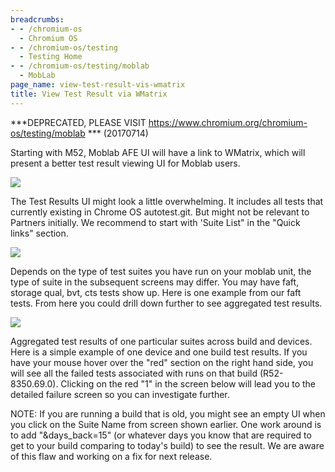```yaml
---
breadcrumbs:
- - /chromium-os
  - Chromium OS
- - /chromium-os/testing
  - Testing Home
- - /chromium-os/testing/moblab
  - MobLab
page_name: view-test-result-vis-wmatrix
title: View Test Result via WMatrix
---
```


\*\*\*DEPRECATED, PLEASE VISIT
https://www.chromium.org/chromium-os/testing/moblab \*\*\*
(20170714)

Starting with M52, Moblab AFE UI will have a link to WMatrix, which will present
a better test result viewing UI for Moblab users.

![](/chromium-os/testing/moblab/view-test-result-vis-wmatrix/Selection_980.png)

The Test Results UI might look a little overwhelming. It includes all tests that
currently existing in Chrome OS autotest.git. But might not be relevant to
Partners initially. We recommend to start with 'Suite List" in the "Quick links"
section.

![](/chromium-os/testing/moblab/view-test-result-vis-wmatrix/Selection_982.png)

Depends on the type of test suites you have run on your moblab unit, the type of
suite in the subsequent screens may differ. You may have faft, storage qual,
bvt, cts tests show up. Here is one example from our faft tests. From here you
could drill down further to see aggregated test results.

![](/chromium-os/testing/moblab/view-test-result-vis-wmatrix/Selection_978.png)

Aggregated test results of one particular suites across build and devices. Here
is a simple example of one device and one build test results. If you have your
mouse hover over the "red" section on the right hand side, you will see all the
failed tests associated with runs on that build (R52-8350.69.0). Clicking on the
red "1" in the screen below will lead you to the detailed failure screen so you
can investigate further.

NOTE: If you are running a build that is old, you might see an empty UI when you
click on the Suite Name from screen shown earlier. One work around is to add
"&days_back=15" (or whatever days you know that are required to get to your
build comparing to today's build) to see the result. We are aware of this flaw
and working on a fix for next release.

[](/chromium-os/testing/moblab/view-test-result-vis-wmatrix/Selection_977.png)
